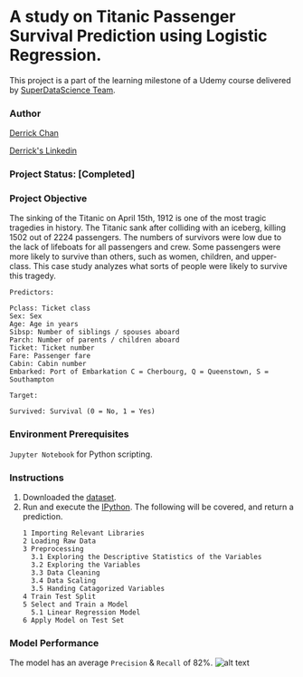 # A study on Titanic Passenger Survival Prediction using Logistic Regression.
This project is a part of the learning milestone of a Udemy course delivered by [SuperDataScience Team](https://www.udemy.com/machine-learning-classification/). 

### Author
[Derrick Chan](https://github.com/zhenyu92)

[Derrick's Linkedin](https://www.linkedin.com/in/zychan/)

### Project Status: [Completed]

### Project Objective
The sinking of the Titanic on April 15th, 1912 is one of the most tragic tragedies in history. The Titanic sank after colliding with an iceberg, killing 1502 out of 2224 passengers. The numbers of survivors were low due to the lack of lifeboats for all passengers and crew. Some passengers were more likely to survive than others, such as women, children, and upper-class. This case study analyzes what sorts of people were likely to survive this tragedy. 

`Predictors:`
```
Pclass: Ticket class
Sex: Sex
Age: Age in years
Sibsp: Number of siblings / spouses aboard
Parch: Number of parents / children aboard
Ticket: Ticket number
Fare: Passenger fare
Cabin: Cabin number
Embarked: Port of Embarkation C = Cherbourg, Q = Queenstown, S = Southampton
```

`Target:`
```
Survived: Survival (0 = No, 1 = Yes)
```

### Environment Prerequisites
`Jupyter Notebook` for Python scripting.

### Instructions
1. Downloaded the [dataset](https://github.com/zhenyu92/ML_Logistic_Regression_Titanic_Survival/blob/master/Train_Titanic.csv).
2. Run and execute the [IPython](https://github.com/zhenyu92/ML_Logistic_Regression_Titanic_Survival/blob/master/Logistic%20Regression%20-%20Titanic%20Survival.ipynb).
    The following will be covered, and return a prediction.
    ```
    1 Importing Relevant Libraries
    2 Loading Raw Data
    3 Preprocessing
      3.1 Exploring the Descriptive Statistics of the Variables
      3.2 Exploring the Variables
      3.3 Data Cleaning
      3.4 Data Scaling
      3.5 Handing Catagorized Variables
    4 Train Test Split
    5 Select and Train a Model
      5.1 Linear Regression Model
    6 Apply Model on Test Set
    ```
    
### Model Performance
The model has an average `Precision` & `Recall` of 82%.
![alt text](https://github.com/zhenyu92/ML_Logistic_Regression_Titanic_Survival/blob/master/Confusion%20Matrix.JPG "Confusion Matrix")
